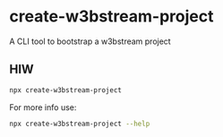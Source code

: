 # create-w3bstream-project

A CLI tool to bootstrap a w3bstream project

## HIW

```bash
npx create-w3bstream-project
```

For more info use: 
```bash
npx create-w3bstream-project --help
```
